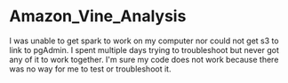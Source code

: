 # Amazon_Vine_Analysis

I was unable to get spark to work on my computer nor could not get s3 to link to pgAdmin. I spent multiple days trying to troubleshoot but never got any of it to work together. I'm sure my code does not work because there was no way for me to test or troubleshoot it.
